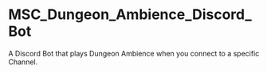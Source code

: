 # MSC_Dungeon_Ambience_Discord_Bot
A Discord Bot that plays Dungeon Ambience when you connect to a specific Channel.

